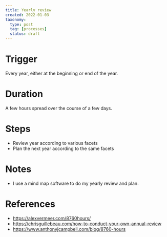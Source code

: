 ```yaml
---
title: Yearly review
created: 2022-01-03
taxonomy:
  type: post
  tag: [processes]
  status: draft
---
```


# Trigger
Every year, either at the beginning or end of the year.

# Duration
A few hours spread over the course of a few days.

# Steps
* Review year according to various facets
* Plan the next year according to the same facets

# Notes
* I use a mind map software to do my yearly review and plan.

# References
* https://alexvermeer.com/8760hours/
* https://chrisguillebeau.com/how-to-conduct-your-own-annual-review
* https://www.anthonyjcampbell.com/blog/8760-hours
